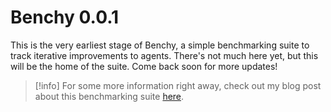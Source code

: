 # Benchy 0.0.1

This is the very earliest stage of Benchy, a simple benchmarking suite to track iterative improvements to agents. There's not much here yet, but this will be the home of the suite. Come back soon for more updates!

> [!info]
> For some more information right away, check out my blog post about this benchmarking suite [here](https://open.substack.com/pub/softwareandsynapses/p/all-about-agents-profiling-non-deterministic?r=1pwwk7&utm_campaign=post&utm_medium=web).
